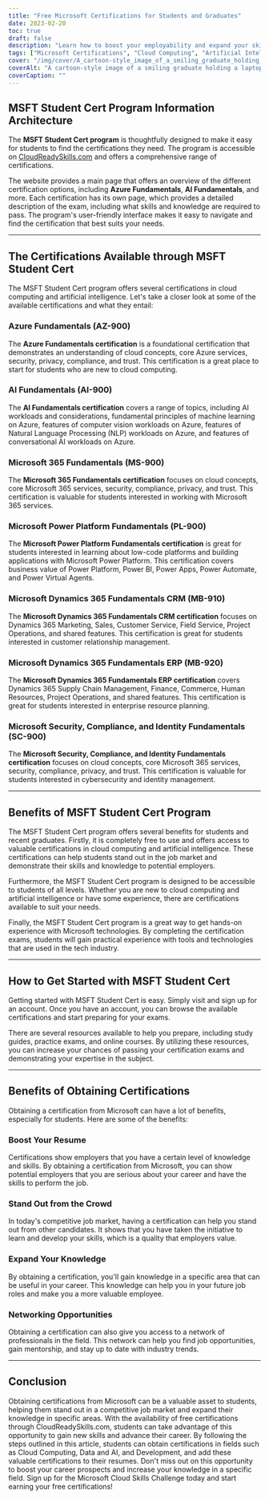 ```yaml
---
title: "Free Microsoft Certifications for Students and Graduates"
date: 2023-02-20
toc: true
draft: false
description: "Learn how to boost your employability and expand your skills in cloud computing and artificial intelligence with free Microsoft Certifications available through the MSFT Student Cert program on CloudReadySkills.com."
tags: ["Microsoft Certifications", "Cloud Computing", "Artificial Intelligence", "MSFT Student Cert", "Azure Fundamentals", "AI Fundamentals", "Microsoft 365 Fundamentals", "Power Platform Fundamentals", "Dynamics 365 Fundamentals CRM", "Dynamics 365 Fundamentals ERP", "Security Compliance and Identity", "CloudReadySkills", "Online Education", "Career Development", "IT Certification", "Free Education", "Online Learning", "Technical Skills", "Career Advancement"]
cover: "/img/cover/A_cartoon-style_image_of_a_smiling_graduate_holding_a_laptop.png"
coverAlt: "A cartoon-style image of a smiling graduate holding a laptop and a certificate while standing in front of a computer server with clouds in the background, representing the connection between cloud computing and career advancement."
coverCaption: ""
---
```

## MSFT Student Cert Program Information Architecture

The **MSFT Student Cert program** is thoughtfully designed to make it easy for students to find the certifications they need. The program is accessible on [CloudReadySkills.com](https://msftstudentcert.cloudreadyskills.com/) and offers a comprehensive range of certifications. 

The website provides a main page that offers an overview of the different certification options, including **Azure Fundamentals**, **AI Fundamentals**, and more. Each certification has its own page, which provides a detailed description of the exam, including what skills and knowledge are required to pass. The program's user-friendly interface makes it easy to navigate and find the certification that best suits your needs.

______

## The Certifications Available through MSFT Student Cert

The MSFT Student Cert program offers several certifications in cloud computing and artificial intelligence. Let's take a closer look at some of the available certifications and what they entail:

### Azure Fundamentals (AZ-900)

The **Azure Fundamentals certification** is a foundational certification that demonstrates an understanding of cloud concepts, core Azure services, security, privacy, compliance, and trust. This certification is a great place to start for students who are new to cloud computing.

### AI Fundamentals (AI-900)

The **AI Fundamentals certification** covers a range of topics, including AI workloads and considerations, fundamental principles of machine learning on Azure, features of computer vision workloads on Azure, features of Natural Language Processing (NLP) workloads on Azure, and features of conversational AI workloads on Azure. 

### Microsoft 365 Fundamentals (MS-900)

The **Microsoft 365 Fundamentals certification** focuses on cloud concepts, core Microsoft 365 services, security, compliance, privacy, and trust. This certification is valuable for students interested in working with Microsoft 365 services.

### Microsoft Power Platform Fundamentals (PL-900)

The **Microsoft Power Platform Fundamentals certification** is great for students interested in learning about low-code platforms and building applications with Microsoft Power Platform. This certification covers business value of Power Platform, Power BI, Power Apps, Power Automate, and Power Virtual Agents.

### Microsoft Dynamics 365 Fundamentals CRM (MB-910)

The **Microsoft Dynamics 365 Fundamentals CRM certification** focuses on Dynamics 365 Marketing, Sales, Customer Service, Field Service, Project Operations, and shared features. This certification is great for students interested in customer relationship management.

### Microsoft Dynamics 365 Fundamentals ERP (MB-920)

The **Microsoft Dynamics 365 Fundamentals ERP certification** covers Dynamics 365 Supply Chain Management, Finance, Commerce, Human Resources, Project Operations, and shared features. This certification is great for students interested in enterprise resource planning.

### Microsoft Security, Compliance, and Identity Fundamentals (SC-900)

The **Microsoft Security, Compliance, and Identity Fundamentals certification** focuses on cloud concepts, core Microsoft 365 services, security, compliance, privacy, and trust. This certification is valuable for students interested in cybersecurity and identity management.

______

## Benefits of MSFT Student Cert Program

The MSFT Student Cert program offers several benefits for students and recent graduates. Firstly, it is completely free to use and offers access to valuable certifications in cloud computing and artificial intelligence. These certifications can help students stand out in the job market and demonstrate their skills and knowledge to potential employers.

Furthermore, the MSFT Student Cert program is designed to be accessible to students of all levels. Whether you are new to cloud computing and artificial intelligence or have some experience, there are certifications available to suit your needs.

Finally, the MSFT Student Cert program is a great way to get hands-on experience with Microsoft technologies. By completing the certification exams, students will gain practical experience with tools and technologies that are used in the tech industry.

______

## How to Get Started with MSFT Student Cert

Getting started with MSFT Student Cert is easy. Simply visit and sign up for an account. Once you have an account, you can browse the available certifications and start preparing for your exams. 

There are several resources available to help you prepare, including study guides, practice exams, and online courses. By utilizing these resources, you can increase your chances of passing your certification exams and demonstrating your expertise in the subject.

______

## Benefits of Obtaining Certifications

Obtaining a certification from Microsoft can have a lot of benefits, especially for students. Here are some of the benefits:

### Boost Your Resume
Certifications show employers that you have a certain level of knowledge and skills. By obtaining a certification from Microsoft, you can show potential employers that you are serious about your career and have the skills to perform the job.

### Stand Out from the Crowd
In today's competitive job market, having a certification can help you stand out from other candidates. It shows that you have taken the initiative to learn and develop your skills, which is a quality that employers value.

### Expand Your Knowledge
By obtaining a certification, you'll gain knowledge in a specific area that can be useful in your career. This knowledge can help you in your future job roles and make you a more valuable employee.

### Networking Opportunities
Obtaining a certification can also give you access to a network of professionals in the field. This network can help you find job opportunities, gain mentorship, and stay up to date with industry trends.

______

## Conclusion

Obtaining certifications from Microsoft can be a valuable asset to students, helping them stand out in a competitive job market and expand their knowledge in specific areas. With the availability of free certifications through CloudReadySkills.com, students can take advantage of this opportunity to gain new skills and advance their career. By following the steps outlined in this article, students can obtain certifications in fields such as Cloud Computing, Data and AI, and Development, and add these valuable certifications to their resumes. Don't miss out on this opportunity to boost your career prospects and increase your knowledge in a specific field. Sign up for the Microsoft Cloud Skills Challenge today and start earning your free certifications! 

